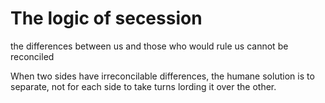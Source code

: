 # The logic of secession

the differences between us and those who would rule us cannot be reconciled

When two sides have irreconcilable differences, the humane solution is to separate, not for each side to take turns lording it over the other.

